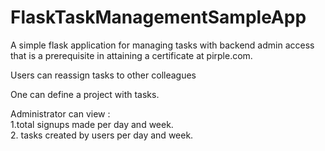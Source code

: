 # FlaskTaskManagementSampleApp<br>
A simple flask application for managing tasks with backend admin access that is a prerequisite in attaining a certificate at pirple.com.<br>

Users can reassign tasks to other colleagues <br>

One can define a project with tasks.<br>

Administrator  can view : <br>
1.total signups made per day and week.<br>
2. tasks created by users per day and week.<br>



